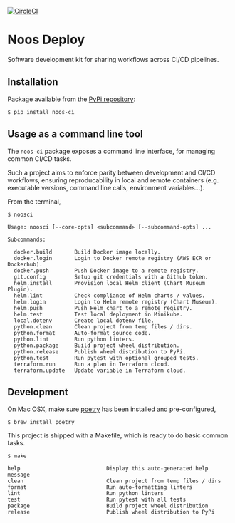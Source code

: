 [![CircleCI](https://circleci.com/gh/noosenergy/noos-deploy.svg?style=svg&circle-token=68d1a71e4f53ab1a1f33110e9a8c24bd3300a8ba)](https://circleci.com/gh/noosenergy/noos-deploy)

# Noos Deploy

Software development kit for sharing workflows across CI/CD pipelines.

## Installation

Package available from the [PyPi repository](https://pypi.org/project/noos-ci/):

    $ pip install noos-ci

## Usage as a command line tool

The `noos-ci` package exposes a command line interface, for managing common CI/CD tasks.

Such a project aims to enforce parity between development and CI/CD workflows, ensuring reproducability in local and remote containers (e.g. executable versions, command line calls, environment variables...).

From the terminal,

```shell
$ noosci

Usage: noosci [--core-opts] <subcommand> [--subcommand-opts] ...

Subcommands:

  docker.build       Build Docker image locally.
  docker.login       Login to Docker remote registry (AWS ECR or Dockerhub).
  docker.push        Push Docker image to a remote registry.
  git.config         Setup git credentials with a Github token.
  helm.install       Provision local Helm client (Chart Museum Plugin).
  helm.lint          Check compliance of Helm charts / values.
  helm.login         Login to Helm remote registry (Chart Museum).
  helm.push          Push Helm chart to a remote registry.
  helm.test          Test local deployment in Minikube.
  local.dotenv       Create local dotenv file.
  python.clean       Clean project from temp files / dirs.
  python.format      Auto-format source code.
  python.lint        Run python linters.
  python.package     Build project wheel distribution.
  python.release     Publish wheel distribution to PyPi.
  python.test        Run pytest with optional grouped tests.
  terraform.run      Run a plan in Terraform cloud.
  terraform.update   Update variable in Terraform cloud.
```

## Development

On Mac OSX, make sure [poetry](https://python-poetry.org/) has been installed and pre-configured,

    $ brew install poetry

This project is shipped with a Makefile, which is ready to do basic common tasks.

```shell
$ make

help                           Display this auto-generated help message
clean                          Clean project from temp files / dirs
format                         Run auto-formatting linters
lint                           Run python linters
test                           Run pytest with all tests
package                        Build project wheel distribution
release                        Publish wheel distribution to PyPi
```
